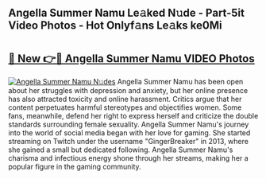 ## Angella Summer Namu Le𝚊ked N𝚞de - Part-5it Video Photos - Hot Onlyf𝚊ns Le𝚊ks ke0Mi

# <h2><a href="http://ab5357.deff.icu/?id=Angella+Summer+Namu">🔗 New 👉🔴 Angella Summer Namu VIDEO Photos</a></h2>

[![Angella Summer Namu N𝚞des](https://i.imgur.com/rIISA9y.gif)](http://ab5357.deff.icu/?id=Angella+Summer+Namu)
Angella Summer Namu has been open about her struggles with depression and anxiety, but her online presence has also attracted toxicity and online harassment. Critics argue that her content perpetuates harmful stereotypes and objectifies women. Some fans, meanwhile, defend her right to express herself and criticize the double standards surrounding female sexuality. Angella Summer Namu's journey into the world of social media began with her love for gaming. She started streaming on Twitch under the username "GingerBreaker" in 2013, where she gained a small but dedicated following. Angella Summer Namu's charisma and infectious energy shone through her streams, making her a popular figure in the gaming community.
